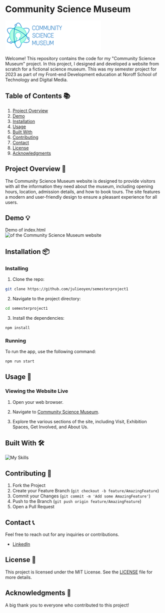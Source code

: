 # Community Science Museum

<img src="images/logodesktoplogo.png" alt="Community Science Museum Logo">

Welcome! This repository contains the code for my "Community Science Museum" project. In this project, I designed and developed a website from scratch for a fictional science museum. This was my semester project for 2023 as part of my Front-end Development education at Noroff School of Technology and Digital Media.

## Table of Contents 📚

1. [Project Overview](#project-overview-)
2. [Demo](#demo-)
3. [Installation](#installation-)
4. [Usage](#usage-)
5. [Built With](#built-with)
6. [Contributing](#contributing-)
7. [Contact](#contact-)
8. [License](#license-)
9. [Acknowledgments](#acknowledgments-)

## Project Overview 📝

The Community Science Museum website is designed to provide visitors with all the information they need about the museum, including opening hours, location, admission details, and how to book tours. The site features a modern and user-friendly design to ensure a pleasant experience for all users.

## Demo 💡

Demo of index.html <br>
<img src="images/semesterproject.gif" alt=" of the Community Science Museum website">

## Installation 📦

### Installing

1. Clone the repo:

```bash
git clone https://github.com/julieoyen/semesterproject1
```

2. Navigate to the project directory:

```bash
cd semesterproject1
```

3. Install the dependencies:

```bash
npm install
```

### Running

To run the app, use the following command:

```bash
npm run start
```

## Usage 🔧

### Viewing the Website Live

1. Open your web browser.

2. Navigate to [Community Science Museum](https://semester-project-1-julie-oyen.netlify.app/).
3. Explore the various sections of the site, including Visit, Exhibition Spaces, Get Involved, and About Us.

## Built With 🛠️

![My Skills](https://skillicons.dev/icons?i=html,css,figma,vscode)

## Contributing 🤝

1. Fork the Project
2. Create your Feature Branch (`git checkout -b feature/AmazingFeature`)
3. Commit your Changes (`git commit -m 'Add some AmazingFeature'`)
4. Push to the Branch (`git push origin feature/AmazingFeature`)
5. Open a Pull Request

## Contact 📞

Feel free to reach out for any inquiries or contributions.

- [LinkedIn](https://www.linkedin.com/in/yourprofile)

## License 📜

This project is licensed under the MIT License. See the [LICENSE](LICENSE) file for more details.

## Acknowledgments 🙏

A big thank you to everyone who contributed to this project!
